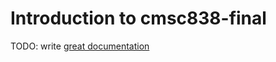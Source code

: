 # Introduction to cmsc838-final

TODO: write [great documentation](http://jacobian.org/writing/what-to-write/)

